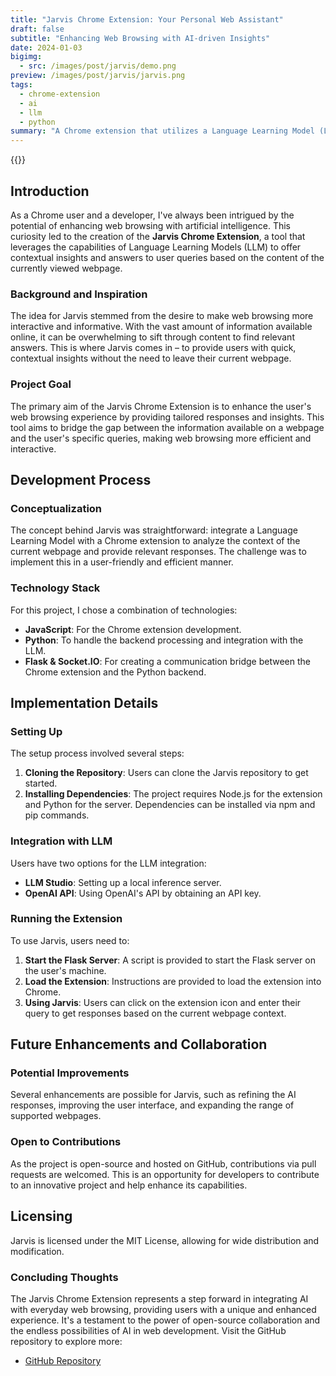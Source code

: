 ```yaml
---
title: "Jarvis Chrome Extension: Your Personal Web Assistant"
draft: false
subtitle: "Enhancing Web Browsing with AI-driven Insights"
date: 2024-01-03
bigimg:
  - src: /images/post/jarvis/demo.png
preview: /images/post/jarvis/jarvis.png
tags:
  - chrome-extension
  - ai
  - llm
  - python
summary: "A Chrome extension that utilizes a Language Learning Model (LLM) to provide contextual insights during web browsing."
---
```


{{<link href="https://github.com/antoninfaure/jarvis-chrome-extension" class="btn btn-dark my-3" target="_blank" inner="GitHub">}}


## Introduction

As a Chrome user and a developer, I've always been intrigued by the potential of enhancing web browsing with artificial intelligence. This curiosity led to the creation of the **Jarvis Chrome Extension**, a tool that leverages the capabilities of Language Learning Models (LLM) to offer contextual insights and answers to user queries based on the content of the currently viewed webpage.

### Background and Inspiration

The idea for Jarvis stemmed from the desire to make web browsing more interactive and informative. With the vast amount of information available online, it can be overwhelming to sift through content to find relevant answers. This is where Jarvis comes in – to provide users with quick, contextual insights without the need to leave their current webpage.

### Project Goal

The primary aim of the Jarvis Chrome Extension is to enhance the user's web browsing experience by providing tailored responses and insights. This tool aims to bridge the gap between the information available on a webpage and the user's specific queries, making web browsing more efficient and interactive.

## Development Process

### Conceptualization

The concept behind Jarvis was straightforward: integrate a Language Learning Model with a Chrome extension to analyze the context of the current webpage and provide relevant responses. The challenge was to implement this in a user-friendly and efficient manner.

### Technology Stack

For this project, I chose a combination of technologies:

- **JavaScript**: For the Chrome extension development.
- **Python**: To handle the backend processing and integration with the LLM.
- **Flask & Socket.IO**: For creating a communication bridge between the Chrome extension and the Python backend.

## Implementation Details

### Setting Up

The setup process involved several steps:

1. **Cloning the Repository**: Users can clone the Jarvis repository to get started.
2. **Installing Dependencies**: The project requires Node.js for the extension and Python for the server. Dependencies can be installed via npm and pip commands.

### Integration with LLM

Users have two options for the LLM integration:

- **LLM Studio**: Setting up a local inference server.
- **OpenAI API**: Using OpenAI's API by obtaining an API key.

### Running the Extension

To use Jarvis, users need to:

1. **Start the Flask Server**: A script is provided to start the Flask server on the user's machine.
2. **Load the Extension**: Instructions are provided to load the extension into Chrome.
3. **Using Jarvis**: Users can click on the extension icon and enter their query to get responses based on the current webpage context.

## Future Enhancements and Collaboration

### Potential Improvements

Several enhancements are possible for Jarvis, such as refining the AI responses, improving the user interface, and expanding the range of supported webpages.

### Open to Contributions

As the project is open-source and hosted on GitHub, contributions via pull requests are welcomed. This is an opportunity for developers to contribute to an innovative project and help enhance its capabilities.

## Licensing

Jarvis is licensed under the MIT License, allowing for wide distribution and modification.

### Concluding Thoughts

The Jarvis Chrome Extension represents a step forward in integrating AI with everyday web browsing, providing users with a unique and enhanced experience. It's a testament to the power of open-source collaboration and the endless possibilities of AI in web development. Visit the GitHub repository to explore more:

- [GitHub Repository](https://github.com/antoninfaure/jarvis-chrome-extension)